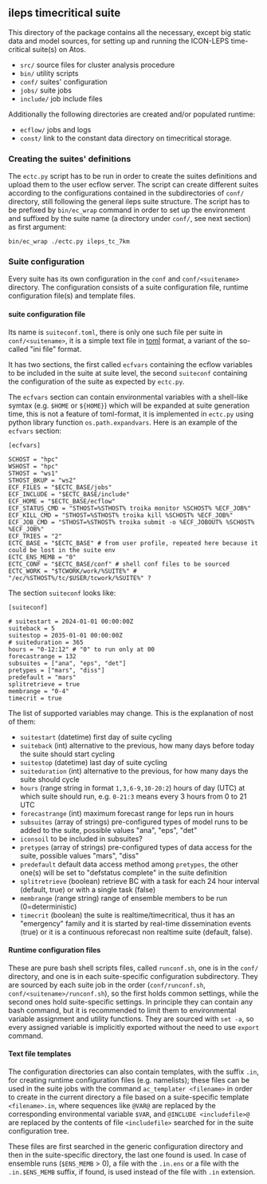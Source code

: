 ## ileps timecritical suite

This directory of the package contains all the necessary, except big
static data and model sources, for setting up and running the
ICON-LEPS time-critical suite(s) on Atos.

 * `src/` source files for cluster analysis procedure
 * `bin/` utility scripts
 * `conf/` suites' configuration
 * `jobs/` suite jobs
 * `include/` job include files

Additionally the following directories are created and/or populated
runtime:

 * `ecflow/` jobs and logs
 * `const/` link to the constant data directory on timecritical storage.

### Creating the suites' definitions

The `ectc.py` script has to be run in order to create the suites
definitions and upload them to the user ecflow server. The script can
create different suites according to the configurations contained in
the subdirectories of `conf/` directory, still following the general
ileps suite structure. The script has to be prefixed by `bin/ec_wrap`
command in order to set up the environment and suffixed by the suite
name (a directory under `conf/`, see next section) as first argument:

```
bin/ec_wrap ./ectc.py ileps_tc_7km
```

### Suite configuration

Every suite has its own configuration in the `conf` and
`conf/<suitename>` directory. The configuration consists of a suite
configuration file, runtime configuration file(s) and template files.

#### suite configuration file

Its name is `suiteconf.toml`, there is only one such file per suite in
`conf/<suitename>`, it is a simple text file in
[toml](https://toml.io/en/) format, a variant of the so-called "ini
file" format.

It has two sections, the first called `ecfvars` containing the ecflow
variables to be included in the suite at suite level, the second
`suiteconf` containing the configuration of the suite as expected by
`ectc.py`.

The `ecfvars` section can contain environmental variables with a
shell-like symtax (e.g. `$HOME` or `${HOME}`) which will be expanded
at suite generation time, this is not a feature of toml-format, it is
implemented in `ectc.py` using python library function
`os.path.expandvars`.  Here is an example of the `ecfvars` section:
```
[ecfvars]

SCHOST = "hpc"
WSHOST = "hpc"
STHOST = "ws1"
STHOST_BKUP = "ws2"
ECF_FILES = "$ECTC_BASE/jobs"
ECF_INCLUDE = "$ECTC_BASE/include"
ECF_HOME = "$ECTC_BASE/ecflow"
ECF_STATUS_CMD = "STHOST=%STHOST% troika monitor %SCHOST% %ECF_JOB%"
ECF_KILL_CMD = "STHOST=%STHOST% troika kill %SCHOST% %ECF_JOB%"
ECF_JOB_CMD = "STHOST=%STHOST% troika submit -o %ECF_JOBOUT% %SCHOST% %ECF_JOB%"
ECF_TRIES = "2"
ECTC_BASE = "$ECTC_BASE" # from user profile, repeated here because it could be lost in the suite env
ECTC_ENS_MEMB = "0"
ECTC_CONF = "$ECTC_BASE/conf" # shell conf files to be sourced
ECTC_WORK = "$TCWORK/work/%SUITE%" # "/ec/%STHOST%/tc/$USER/tcwork/%SUITE%" ?
```

The section `suiteconf` looks like:
```
[suiteconf]

# suitestart = 2024-01-01 00:00:00Z
suiteback = 5
suitestop = 2035-01-01 00:00:00Z
# suiteduration = 365
hours = "0-12:12" # "0" to run only at 00
forecastrange = 132
subsuites = ["ana", "eps", "det"]
pretypes = ["mars", "diss"]
predefault = "mars"
splitretrieve = true
membrange = "0-4"
timecrit = true
```

The list of supported variables may change. This is the explanation of
nost of them:

 * `suitestart` (datetime) first day of suite cycling
 * `suiteback` (int) alternative to the previous, how many days before today the suite should start cycling
 * `suitestop` (datetime) last day of suite cycling
 * `suiteduration` (int) alternative to the previous, for how many days the suite should cycle
 * `hours` (range string in format `1,3,6-9,10-20:2`) hours of day (UTC) at which suite should run, e.g. `0-21:3` means every 3 hours from 0 to 21 UTC
 * `forecastrange` (int) maximum forecast range for leps run in hours
 * `subsuites` (array of strings) pre-configured types of model runs to be added to the suite, possible values "ana", "eps", "det"
 * `iconsoil` to be included in subsuites?
 * `pretypes` (array of strings) pre-configured types of data access for the suite, possible values "mars", "diss"
 * `predefault` default data access method among `pretypes`, the other one(s) will be set to "defstatus complete" in the suite definition
 * `splitretrieve` (boolean) retrieve BC with a task for each 24 hour interval (default, true) or with a single task (false)
 * `membrange` (range string) range of ensemble members to be run (0=deterministic)
 * `timecrit` (boolean) the suite is realtime/timecritical, thus it has an "emergency" family and it is started by real-time dissemination events (true) or it is a continuous reforecast non realtime suite (default, false).

#### Runtime configuration files

These are pure bash shell scripts files, called `runconf.sh`, one is
in the `conf/` directory, and one is in each suite-specific
configuration subdirectory. They are sourced by each suite job in the
order (`conf/runconf.sh`, `conf/<suitename>/runconf.sh`), so the first
holds common settings, while the second ones hold suite-specific
settings. In principle they can contain any bash command, but it is
recommended to limit them to environmental variable assignment and
utility functions. They are sourced with `set -a`, so every assigned
variable is implicitly exported without the need to use `export`
command.

#### Text file templates

The configuration directories can also contain templates, with the
suffix `.in`, for creating runtime configuration files
(e.g. namelists); these files can be used in the suite jobs with the command
`ac_templater <filename>` in order to create in the current directory a
file based on a suite-specific template `<filename>.in`, where
sequences like `@VAR@` are replaced by the corresponding environmental
variable `$VAR`, and `@INCLUDE <includefile>@` are replaced by the
contents of file `<includefile>` searched for in the suite
configuration tree.

These files are first searched in the generic configuration directory
and then in the suite-specific directory, the last one found is
used. In case of ensemble runs (`$ENS_MEMB` > 0), a file with the
`.in.ens` or a file with the `.in.$ENS_MEMB` suffix, if found, is used
instead of the file with `.in` extension.